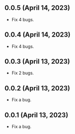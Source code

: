 ## 0.0.5 (April 14, 2023)

* Fix 4 bugs.

## 0.0.4 (April 14, 2023)

* Fix 4 bugs.

## 0.0.3 (April 13, 2023)

* Fix 2 bugs.

## 0.0.2 (April 13, 2023)

* Fix a bug.

## 0.0.1 (April 13, 2023)

* Fix a bug.

